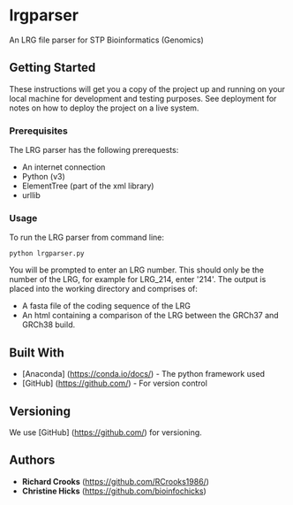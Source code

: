 # lrgparser
An LRG file parser for STP Bioinformatics (Genomics)

## Getting Started

These instructions will get you a copy of the project up and running on your local machine for development and testing purposes. See deployment for notes on how to deploy the project on a live system.

### Prerequisites

The LRG parser has the following prerequests:
* An internet connection
* Python (v3)
* ElementTree (part of the xml library)
* urllib

### Usage

To run the LRG parser from command line:

```
python lrgparser.py
```

You will be prompted to enter an LRG number. This should only be the number of the LRG, for example for LRG_214, enter '214'. The output is placed into the working directory and comprises of:
* A fasta file of the coding sequence of the LRG
* An html containing a comparison of the LRG between the GRCh37 and GRCh38 build. 

## Built With

* [Anaconda] (https://conda.io/docs/) - The python framework used
* [GitHub] (https://github.com/) - For version control

## Versioning

We use [GitHub] (https://github.com/) for versioning.

## Authors

* **Richard Crooks** (https://github.com/RCrooks1986/)
* **Christine Hicks** (https://github.com/bioinfochicks)
